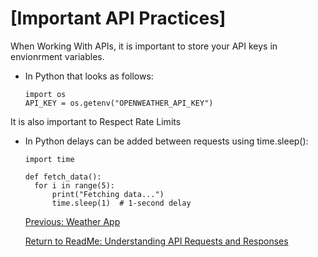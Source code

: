 # [Important API Practices]

When Working With APIs, it is important to store your API keys in envionrment variables.
- In Python that looks as follows:
    ```
    import os
    API_KEY = os.getenv("OPENWEATHER_API_KEY")
    ```
It is also important to Respect Rate Limits 
- In Python delays can be added between requests using time.sleep():
  ```
  import time

  def fetch_data():
    for i in range(5):
        print("Fetching data...")
        time.sleep(1)  # 1-second delay
  ```
  [Previous: Weather App](06_WeatherApp.md)


   [Return to ReadMe: Understanding API Requests and Responses](README.md)
  
